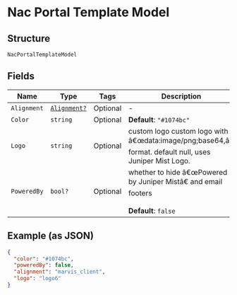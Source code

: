 
# Nac Portal Template Model

## Structure

`NacPortalTemplateModel`

## Fields

| Name | Type | Tags | Description |
|  --- | --- | --- | --- |
| `Alignment` | [`Alignment?`](../../doc/models/alignment.md) | Optional | - |
| `Color` | `string` | Optional | **Default**: `"#1074bc"` |
| `Logo` | `string` | Optional | custom logo custom logo with â€œdata:image/png;base64,â€ format. default null, uses Juniper Mist Logo. |
| `PoweredBy` | `bool?` | Optional | whether to hide â€œPowered by Juniper Mistâ€ and email footers<br><br>**Default**: `false` |

## Example (as JSON)

```json
{
  "color": "#1074bc",
  "poweredBy": false,
  "alignment": "marvis_client",
  "logo": "logo6"
}
```

